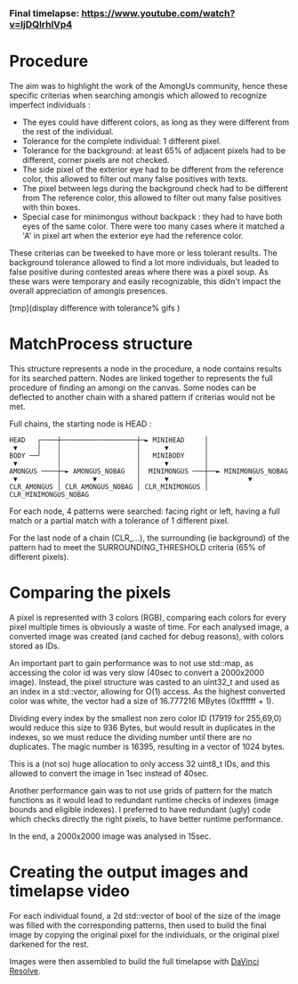 ### Final timelapse: https://www.youtube.com/watch?v=ljDQlrhlVp4
#
# Procedure
The aim was to highlight the work of the AmongUs community, hence these specific criterias when searching amongis which allowed to recognize imperfect individuals :
- The eyes could have different colors, as long as they were different from the rest of the individual.
- Tolerance for the complete individual: 1 different pixel.
- Tolerance for the background: at least 65% of adjacent pixels had to be different, corner pixels are not checked.
- The side pixel of the exterior eye had to be different from the reference color, this allowed to filter out many false positives with texts.
- The pixel between legs during the background check had to be different from The reference color, this allowed to filter out many false positives with thin boxes.
- Special case for minimongus without backpack : they had to have both eyes of the same color. There were too many cases where it matched a 'A' in pixel art when the exterior eye had the reference color.

These criterias can be tweeked to have more or less tolerant results. The background tolerance allowed to find a lot more individuals, but leaded to false positive during contested areas where there was a pixel soup. As these wars were temporary and easily recognizable, this didn't impact the overall appreciation of amongis presences. 

[tmp](display difference with tolerance% gifs )

# MatchProcess structure
This structure represents a node in the procedure, a node contains results for its searched pattern. Nodes are linked together to represents the full procedure of finding an amongi on the canvas. Some nodes can be deflected to another chain with a shared pattern if criterias would not be met.

Full chains, the starting node is HEAD :
```
HEAD   ┌────┼───────────────────┼─► MINIHEAD     │
 ▼     │    │                   │      ▼         │
BODY ──┘    │                   │   MINIBODY     │
 ▼          │                   │      ▼         │
AMONGUS ────┼─► AMONGUS_NOBAG   │  MINIMONGUS ───┼──► MINIMONGUS_NOBAG
 ▼          │        ▼          │      ▼         │          ▼
CLR_AMONGUS │ CLR_AMONGUS_NOBAG │ CLR_MINIMONGUS │ CLR_MINIMONGUS_NOBAG
```
For each node, 4 patterns were searched: facing right or left, having a full match or a partial match with a tolerance of 1 different pixel.

For the last node of a chain (CLR_...), the surrounding (ie background) of the pattern had to meet the SURROUNDING_THRESHOLD criteria (65% of different pixels).

# Comparing the pixels
A pixel is represented with 3 colors (RGB), comparing each colors for every pixel multiple times is obviously a waste of time. For each analysed image, a converted image was created (and cached for debug reasons), with colors stored as IDs.

An important part to gain performance was to not use std::map, as accessing the color id was very slow (40sec to convert a 2000x2000 image). Instead, the pixel structure was casted to an uint32_t and used as an index in a std::vector, allowing for O(1) access. As the highest converted color was white, the vector had a size of 16.777216 MBytes (0xffffff + 1).

Dividing every index by the smallest non zero color ID (17919 for 255,69,0) would reduce this size to 936 Bytes, but would result in duplicates in the indexes, so we must reduce the dividing number until there are no duplicates. The magic number is 16395, resulting in a vector of 1024 bytes.

This is a (not so) huge allocation to only access 32 uint8_t IDs, and this allowed to convert the image in 1sec instead of 40sec.

Another performance gain was to not use grids of pattern for the match functions as it would lead to redundant runtime checks of indexes (image bounds and eligible indexes). I preferred to have redundant (ugly) code which checks directly the right pixels, to have better runtime performance.

In the end, a 2000x2000 image was analysed in 15sec.

# Creating the output images and timelapse video
For each individual found, a 2d std::vector of bool of the size of the image was filled with the corresponding patterns, then used to build the final image by copying the original pixel for the individuals, or the original pixel darkened for the rest.

Images were then assembled to build the full timelapse with [DaVinci Resolve](https://www.blackmagicdesign.com/products/davinciresolve/).


